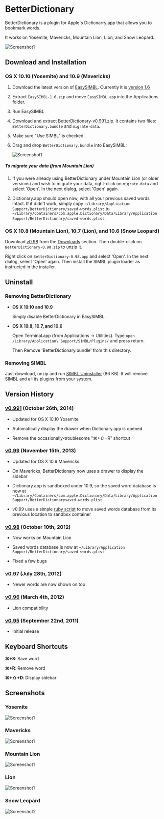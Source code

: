 BetterDictionary
================
BetterDictionary is a plugin for Apple's Dictionarry.app that allows you to bookmark words.

It works on Yosemite, Mavericks, Mountain Lion, Lion, and Snow Leopard.

![Screenshot1](https://github.com/pooriaazimi/BetterDictionary/raw/master/Images/BetterDictionary-Yosemite.png)



Download and Installation
-------------------------

### OS X 10.10 (Yosemite) and 10.9 (Mavericks)


1. Download the latest version of [EasySIMBL](https://github.com/norio-nomura/EasySIMBL). Currently it is [version 1.6](http://github.com/norio-nomura/EasySIMBL/releases/download/EasySIMBL-1.6/EasySIMBL-1.6.zip)

2. Extract `EasySIMBL-1.6.zip` and move `EasySIMBL.app` into the Applications folder.

3. Run EasySIMBL

4. Download and extract [BetterDictionary-v0.991.zip](https://github.com/pooriaazimi/BetterDictionary/releases/download/v0.991/BetterDictionary-v0.991.zip). It contains two files: `BetterDictionary.bundle` and `migrate-data`.

5. Make sure "Use SIMBL" is checked.

6. Drag and drop `BetterDictionary.bundle` into EasySIMBL:

	![Screenshot1](https://github.com/pooriaazimi/BetterDictionary/raw/master/Images/EasySIMBL.png)


##### To migrate your data (from Mountain Lion)

1. If you were already using BetterDictionary under Mountain Lion (or older versions) and wish to migrate your data, right-click on `migrate-data` and select 'Open'. In the next dialog, select 'Open' again.

2. Dictionary.app should open now, with all your previous saved words intact. If it didn't work, simply copy `~/Library/Application Support/BetterDictionary/saved-words.plist` to `~/Library/Containers/com.apple.Dictionary/Data/Library/Application Support/BetterDictionary/saved-words.plist`.


### OS X 10.8 (Mountain Lion), 10.7 (Lion), and 10.6 (Snow Leopard)

Download [v0.98](https://github.com/downloads/pooriaazimi/BetterDictionary/BetterDictionary-0.98.zip) from the [Downloads](https://github.com/pooriaazimi/BetterDictionary/downloads) section. Then double-click on `BetterDictionary-0.98.zip` to unzip it.

Right click on `BetterDictionary-0.98.app` and select 'Open'. In the next dialog, select 'Open' again. Then install the SIMBL plugin loader as instructed in the installer.



Uninstall
---------

### Removing BetterDictionary

- **OS X 10.10 and 10.9**

  Simply disable BetterDictionary in EasySIMBL.

- **OS X 10.8, 10.7, and 10.6**

  Open Terminal.app (from Applications -> Utilities). Type `open /Library/Application\ Support/SIMBL/Plugins/` and press return.

  Then Remove 'BetterDictionary.bundle' from this directory.

### Removing SIMBL

Just download, unzip and run [SIMBL Uninstaller](https://raw.github.com/pooriaazimi/BetterDictionary/master/Installers/SIMBL%20Uninstaller.zip) (86 KB). It will remove SIMBL and all its plugins from your system.




Version History
---------------

### [v0.991](https://github.com/pooriaazimi/BetterDictionary/releases/tag/v0.991) (October 26th, 2014)

- Updated for OS X 10.10 Yosemite

- Automatically display the drawer when Dictionary.app is opened

- Remove the occasionally-troublesome "⌘+⇧+R" shortcut



### [v0.99](https://github.com/pooriaazimi/BetterDictionary/releases/tag/v0.99) (November 15th, 2013)

- Updated for OS X 10.9 Mavericks

- On Mavericks, BetterDictionary now uses a drawer to display the sidebar

- Dictionary.app is sandboxed under 10.9, so the saved word database is now at `~/Library/Containers/com.apple.Dictionary/Data/Library/Application Support/BetterDictionarysaved-words.plist`

- v0.99 uses a simple [ruby script](https://github.com/pooriaazimi/BetterDictionary/blob/e94e6a0faa0ca228255db88bd55ab69ab8dbccad/Installers/BetterDictionary-0.99/migrate-data) to move saved words database from its previous location to sandbox container



### [v0.98](https://github.com/pooriaazimi/BetterDictionary/releases/tag/v0.98) (October 10th, 2012)

- Now works on Mountain Lion

- Saved words database is now at `~/Library/Application Support/BetterDictionary/saved-words.plist`

- Fixed a few bugs



### [v0.97](https://github.com/pooriaazimi/BetterDictionary/releases/tag/v0.97) (July 28th, 2012)

- Newer words are now shown on top



### [v0.96](https://github.com/pooriaazimi/BetterDictionary/releases/tag/v0.96) (March 4th, 2012)

- Lion compatibility



### [v0.95](https://github.com/pooriaazimi/BetterDictionary/releases/tag/v0.95) (September 22nd, 2011)

- Initial release



Keyboard Shortcuts
------------------
**⌘+S**: Save word

**⌘+R**: Remove word

**⌘+⇧+D**: Display sidebar


Screenshots
-----------
### Yosemite

![Screenshot1](https://github.com/pooriaazimi/BetterDictionary/raw/master/Images/BetterDictionary-Yosemite.png)


### Mavericks

![Screenshot1](https://github.com/pooriaazimi/BetterDictionary/raw/master/Images/BetterDictionary-Mavericks.png)


### Mountain Lion

![Screenshot1](https://github.com/pooriaazimi/BetterDictionary/raw/master/Images/BetterDictionary-MountainLion.png)


### Lion

![Screenshot1](https://github.com/pooriaazimi/BetterDictionary/raw/master/Images/BetterDictionary-Lion.png)


### Snow Leopard

![Screenshot2](https://github.com/pooriaazimi/BetterDictionary/raw/master/Images/BetterDictionary-SnowLeopard.png)
